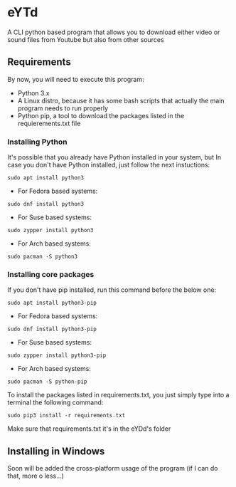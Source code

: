 # eYTd

A CLI python based program that allows you to download either video or sound files from Youtube but also from other sources

## Requirements
By now, you will need to execute this program:

* Python 3.x
* A Linux distro, because it has some bash scripts that actually the main program needs to run properly
* Python pip, a tool to download the packages listed in the requierements.txt file

### Installing Python
It's possible that you already have Python installed in your system, but In case you don't have Python installed, just follow the next instuctions:
```
sudo apt install python3
```
* For Fedora based systems:
```
sudo dnf install python3
```
* For Suse based systems:
```
sudo zypper install python3
```
* For Arch based systems:
```
sudo pacman -S python3
```
### Installing core packages
If you don't have pip installed, run this command before the below one:
```
sudo apt install python3-pip
```
* For Fedora based systems:
```
sudo dnf install python3-pip
```
* For Suse based systems:
```
sudo zypper install python3-pip
```
* For Arch based systems:
```
sudo pacman -S python-pip
```
To install the packages listed in requirements.txt, you just simply type into a terminal the following command:
```
sudo pip3 install -r requirements.txt
```
Make sure that requirements.txt it's in the eYDd's folder

## Installing in Windows
Soon will be added the cross-platform usage of the program (if I can do that, more o less...)
